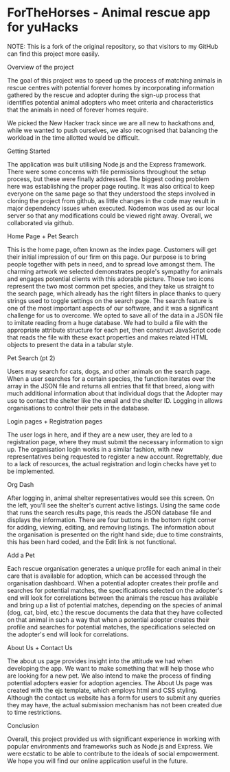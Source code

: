 # ForTheHorses - Animal rescue app for yuHacks

NOTE: This is a fork of the original repository, so that visitors to my GitHub can find this project more easily.

Overview of the project 

The goal of this project was to speed up the process of matching animals in rescue centres with potential forever homes by incorporating information gathered by the rescue and adopter during the sign-up process that identifies potential animal adopters who meet criteria and characteristics that the animals in need of forever homes require.

We picked the New Hacker track since we are all new to hackathons and, while we wanted to push ourselves, we also recognised that balancing the workload in the time allotted would be difficult.


Getting Started 

The application was built utilising Node.js and the Express framework. There were some concerns with file permissions throughout the setup process, but these were finally addressed. The biggest coding problem here was establishing the proper page routing. It was also critical to keep everyone on the same page so that they understood the steps involved in cloning the project from github, as little changes in the code may result in major dependency issues when executed. Nodemon was used as our local server so that any modifications could be viewed right away. Overall, we collaborated via github.

Home Page + Pet Search 

This is the home page, often known as the index page. Customers will get their initial impression of our firm on this page. Our purpose is to bring people together with pets in need, and to spread love amongst them. The charming artwork we selected demonstrates people's sympathy for animals and engages potential clients with this adorable picture. Those two icons represent the two most common pet species, and they take us straight to the search page, which already has the right filters in place thanks to query strings used to toggle settings on the search page.
The search feature is one of the most important aspects of our software, and it was a significant challenge for us to overcome. We opted to save all of the data in a JSON file to imitate reading from a huge database. We had to build a file with the appropriate attribute structure for each pet, then construct JavaScript code that reads the file with these exact properties and makes related HTML objects to present the data in a tabular style.

Pet Search (pt 2)

Users may search for cats, dogs, and other animals on the search page. When a user searches for a certain species, the function iterates over the array in the JSON file and returns all entries that fit that breed, along with much additional information about that individual dogs that the Adopter may use to contact the shelter like the email and the shelter ID. Logging in allows organisations to control their pets in the database.

Login pages + Registration pages 

The user logs in here, and if they are a new user, they are led to a registration page, where they must submit the necessary information to sign up.
The organisation login works in a similar fashion, with new representatives being requested to register a new account. Regrettably, due to a lack of resources, the actual registration and login checks have yet to be implemented.


Org Dash 

After logging in, animal shelter representatives would see this screen. On the left, you'll see the shelter's current active listings. Using the same code that runs the search results page, this reads the JSON database file and displays the information. There are four buttons in the bottom right corner for adding, viewing, editing, and removing listings. The information about the organisation is presented on the right hand side; due to time constraints, this has been hard coded, and the Edit link is not functional.

Add a Pet 

Each rescue organisation generates a unique profile for each animal in their care that is available for adoption, which can be accessed through the organisation dashboard. When a potential adopter creates their profile and searches for potential matches, the specifications selected on the adopter's end will look for correlations between the animals the rescue has available and bring up a list of potential matches, depending on the species of animal (dog, cat, bird, etc.) the rescue documents the data that they have collected on that animal in such a way that when a potential adopter creates their profile and searches for potential matches, the specifications selected on the adopter's end will look for correlations.

About Us + Contact Us 

The about us page provides insight into the attitude we had when developing the app. We want to make something that will help those who are looking for a new pet. We also intend to make the process of finding potential adopters easier for adoption agencies. The About Us page was created with the ejs template, which employs html and CSS styling. Although the contact us website has a form for users to submit any queries they may have, the actual submission mechanism has not been created due to time restrictions.

Conclusion 

Overall, this project provided us with significant experience in working with popular environments and frameworks such as Node.js and Express. We were ecstatic to be able to contribute to the ideals of social empowerment. We hope you will find our online application useful in the future.
